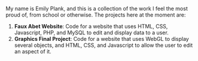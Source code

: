 My name is Emily Plank, and this is a collection of the work I feel the most proud of, from school or otherwise. 
The projects here at the moment are:
<ol>
  <li><strong>Faux Abet Website</strong>: Code for a website that uses HTML, CSS, Javascript, PHP, and MySQL to edit and display data to a user.</li>
  <li><strong>Graphics Final Project</strong>: Code for a website that uses WebGL to display several objects, and HTML, CSS, and Javascript to allow the user to edit an aspect of it.</li>
  </ol>
